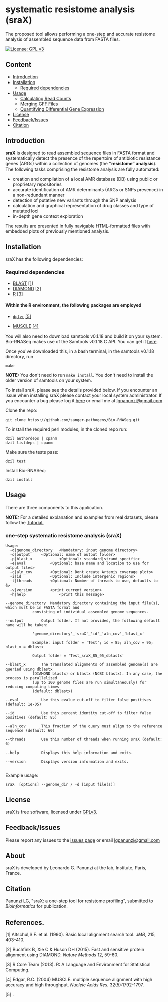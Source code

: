# systematic resistome analysis (sraX)
The proposed tool allows performing a one-step and accurate resistome analysis of assembled sequence data from FASTA files.

[![License: GPL v3](https://img.shields.io/badge/License-GPL%20v3-brightgreen.svg)](https://github.com/lgpdevtools/sraX/blob/master/LICENSE)

## Content
  * [Introduction](#introduction)
  * [Installation](#installation)
    * [Required dependencies](#required-dependencies)
  * [Usage](#usage)
    * [Calculating Read Counts](#calculating-read-counts)
    * [Merging GFF Files](#merging-gff-files)
    * [Quantifying Differential Gene Expression](#quantifying-differential-gene-expression)
  * [License](#license)
  * [Feedback/Issues](#feedbackissues)
  * [Citation](#citation)

## Introduction
__sraX__ is designed to read assembled sequence files in FASTA format and systematically detect the presence of the repertoire of antibiotic resistance genes (ARGs) within a collection of genomes (the __“resistome” analysis__). The following tasks comprising the resistome analysis are fully automated:
- creation and compilation of a local AMR database (DB) using public or proprietary repositories
- accurate identification of AMR determinants (ARGs or SNPs presence) in a non-redundant manner
- detection of putative new variants through the SNP analysis
- calculation and graphical representation of drug classes and type of mutated loci
- in-depth gene context exploration

The results are presented in fully navigable HTML-formatted files with embedded plots of previously mentioned analysis.

## Installation
sraX has the following dependencies:

### Required dependencies
 * [BLAST](https://blast.ncbi.nlm.nih.gov/Blast.cgi?CMD=Web&PAGE_TYPE=BlastDocs&DOC_TYPE=Download) [[1]](#references)
 * [DIAMOND](http://github.com/bbuchfink/diamond/) [[2]](#references)
 * [R](http://www.r-project.org/) [[3]](#references)
 #### Within the R environment, the following packages are employed 
 * [`dplyr`](http://www.r-project.org/) [[5]](#references)
 
 * [MUSCLE](http://www.drive5.com/muscle/) [[4]](#references)
  

You will also need to download samtools v0.1.18 and build it on your system. Bio-RNASeq makes use of the Samtools v0.1.18 C API. You can get it [here](https://github.com/samtools/samtools/tree/0.1.18).

Once you've downloaded this, in a bash terminal, in the samtools v0.1.18 directory, run
```
make
```
__NOTE:__ You don't need to run `make install`. You don't need to install the older version of samtools on your system.

To install sraX, please see the details provided below. If you encounter an issue when installing sraX please contact your local system administrator. If you encounter a bug please log it [here](https://github.com/lgpdevtools/sraX/issues) or email me at lgpanunzi@gmail.com

Clone the repo:
```
git clone https://github.com/sanger-pathogens/Bio-RNASeq.git
```
To install the required perl modules, in the cloned repo run:
```
dzil authordeps | cpanm
dzil listdeps | cpanm
```
Make sure the tests pass:
```
dzil test
```
Install Bio-RNASeq:
```
dzil install
```
## Usage

There are three components to this application.

__NOTE:__ For a detailed explanation and examples from real datasets, please follow the [Tutorial.](https://github.com/lgpdevtools/sraX/edit/master/Tutorial.md)

### one-step systematic resistome analysis (sraX)
```
Usage:
  -d|genome_directory	<Mandatory: input genome directory>
  -o|output		<Optional: name of output folder>
  -p|blast_x        	<Optional: standard|strand_specific>
  -e|eval    		<Optional: base name and location to use for output files>
  -c|aln_cov       	<Optional: Dont create Artemis coverage plots>
  -i|id      		<Optional: Include intergenic regions>
  -t|threads      	<Optional: Number of threads to use, defaults to 6>
  -v|version		<print current version>
  -h|help               <print this message>
  
--genome_directory	Mandatory directory containing the input file(s), which must be in FASTA format and
			consisting of individual assembled genome sequences.

--output		Output folder. If not provided, the following default name will be taken:
			
			'genome_directory'_'sraX'_'id'_'aln_cov'_'blast_x'

			Example: input folder = 'Test'; id = 85; aln_cov = 95; blast_x = dblastx
			
			Output folder = 'Test_sraX_85_95_dblastx'

--blast_x		The translated alignments of assembled genome(s) are queried using dblastx
			(DIAMOND blastx) or blastx (NCBI blastx). In any case, the process is parallelized
			(up to 100 genome files are run simultaneously) for reducing computing times
			(default: dblastx)

--eval			Use this evalue cut-off to filter false positives (default: 1e-05)

--id			Use this percent identity cut-off to filter false positives (default: 85)			

--aln_cov		This fraction of the query must align to the reference sequence (default: 60)

--threads		Use this number of threads when running sraX (default: 6)

--help			Displays this help information and exits.

--version		Displays version information and exits.
                                   
```

Example usage:
```
sraX  [options] --genome_dir / -d [input file(s)]
```

## License
sraX is free software, licensed under [GPLv3](https://github.com/lgpdevtools/sraX/blob/master/LICENSE).

## Feedback/Issues
Please report any issues to the [issues page](https://github.com/lgpdevtools/sraX/issues) or email lgpanunzi@gmail.com

## About
sraX is developed by Leonardo G. Panunzi at the lab, Institute, Paris, France.

## Citation
Panunzi LG, "sraX: a one-step tool for resistome profiling", submitted to _Bioinformatics_ for publication.

## References.
[1] Altschul,S.F. et al. (1990). Basic local alignment search tool. _JMB_, 215, 403–410.

[2] Buchfink B, Xie C & Huson DH (2015). Fast and sensitive protein alignment using DIAMOND. _Nature Methods_ 12, 59-60.

[3] R Core Team (2013). R: A Language and Environment for Statistical Computing.

[4] Edgar, R.C. (2004) MUSCLE: multiple sequence alignment with high accuracy and high throughput. _Nucleic Acids Res._ 32(5):1792-1797.

[5] .


